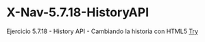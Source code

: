 # X-Nav-5.7.18-HistoryAPI
Ejercicio 5.7.18 - History API - Cambiando la historia con HTML5
[Try](https://crisgh.github.io/X-Nav-5.7.18-HistoryAPI/)
